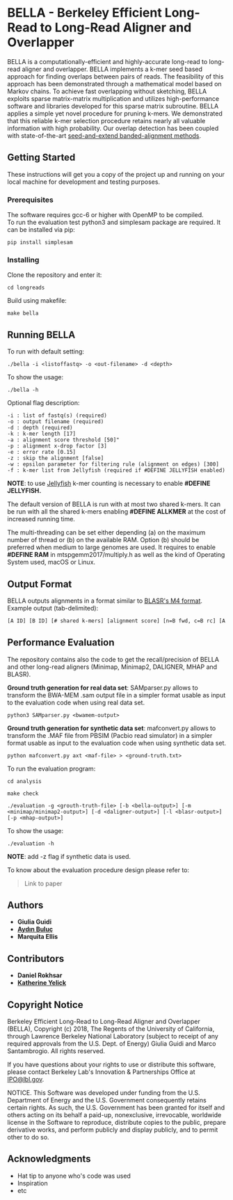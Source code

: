 # BELLA - Berkeley Efficient Long-Read to Long-Read Aligner and Overlapper

BELLA is a computationally-efficient and highly-accurate long-read to long-read aligner and overlapper. BELLA implements a k-mer seed based approach for finding overlaps between pairs of reads. The feasibility of this approach has been demonstrated through a mathematical model based on Markov chains. To achieve fast overlapping without sketching, BELLA exploits sparse matrix-matrix multiplication and utilizes high-performance software and libraries developed for this sparse matrix subroutine.
BELLA applies a simple yet novel procedure for pruning k-mers. We demonstrated that this reliable k-mer selection procedure retains nearly all valuable information with high probability. Our overlap detection has been coupled with state-of-the-art [seed-and-extend banded-alignment methods](https://github.com/seqan/seqan). 

## Getting Started

These instructions will get you a copy of the project up and running on your local machine for development and testing purposes.

### Prerequisites

The software requires gcc-6 or higher with OpenMP to be compiled.  
To run the evaluation test python3 and simplesam package are required. It can be installed via pip: 
```
pip install simplesam
```

### Installing

Clone the repository and enter it:

```
cd longreads
```
Build using makefile:

```
make bella
```

## Running BELLA

To run with default setting:
```
./bella -i <listoffastq> -o <out-filename> -d <depth>
```

To show the usage:
```
./bella -h
```

Optional flag description: 
```
-i : list of fastq(s) (required)
-o : output filename (required)
-d : depth (required)
-k : k-mer length [17]
-a : alignment score threshold [50]"
-p : alignment x-drop factor [3]
-e : error rate [0.15]
-z : skip the alignment [false]
-w : epsilon parameter for filtering rule (alignment on edges) [300]
-f : k-mer list from Jellyfish (required if #DEFINE JELLYFISH enabled)
```
**NOTE**: to use [Jellyfish](http://www.cbcb.umd.edu/software/jellyfish/) k-mer counting is necessary to enable **#DEFINE JELLYFISH.**  

The default version of BELLA is run with at most two shared k-mers. It can be run with all the shared k-mers enabling **#DEFINE ALLKMER** at the cost of increased running time.  

The multi-threading can be set either depending (a) on the maximum number of thread or (b) on the available RAM. Option (b) should be preferred when medium to large genomes are used. It requires to enable **#DEFINE RAM** in mtspgemm2017/multiply.h as well as the kind of Operating System used, macOS or Linux.

## Output Format

BELLA outputs alignments in a format similar to [BLASR's M4 format](https://github.com/PacificBiosciences/blasr/wiki/Blasr-Output-Format). Example output (tab-delimited):

```HTML
[A ID] [B ID] [# shared k-mers] [alignment score] [n=B fwd, c=B rc] [A start] [A end] [A length] [B start] [B end] [B length]
```

## Performance Evaluation

The repository contains also the code to get the recall/precision of BELLA and other long-read aligners (Minimap, Minimap2, DALIGNER, MHAP and BLASR).

**Ground truth generation for real data set**: SAMparser.py allows to transform the BWA-MEM .sam output file in a simpler format usable as input to the evaluation code when using real data set. 

```
python3 SAMparser.py <bwamem-output>
```

**Ground truth generation for synthetic data set**: mafconvert.py allows to transform the .MAF file from PBSIM (Pacbio read simulator) in a simpler format usable as input to the evaluation code when using synthetic data set.

```
python mafconvert.py axt <maf-file> > <ground-truth.txt>
```

To run the evaluation program:
```
cd analysis
```
```
make check
```
```
./evaluation -g <grouth-truth-file> [-b <bella-output>] [-m <minimap/minimap2-output>] [-d <daligner-output>] [-l <blasr-output>] [-p <mhap-output>]
```

To show the usage:
```
./evaluation -h
```
**NOTE**: add -z flag if synthetic data is used.  

To know about the evaluation procedure design please refer to:

> Link to paper

## Authors

* **Giulia Guidi**
* [**Aydın Buluç**](https://people.eecs.berkeley.edu/~aydin/)
* **Marquita Ellis**

## Contributors

* **Daniel Rokhsar**
* [**Katherine Yelick**](https://people.eecs.berkeley.edu/~yelick/?_ga=2.137275831.646808918.1523950603-1375276454.1515506755)

## Copyright Notice
 
Berkeley Efficient Long-Read to Long-Read Aligner and Overlapper (BELLA), Copyright (c) 2018, The Regents of the University of California, through Lawrence Berkeley National Laboratory (subject to receipt of any required approvals from the U.S. Dept. of Energy) Giulia Guidi and Marco Santambrogio. All rights reserved.
 
If you have questions about your rights to use or distribute this software, please contact Berkeley Lab's Innovation & Partnerships Office at IPO@lbl.gov.
 
NOTICE. This Software was developed under funding from the U.S. Department of Energy and the U.S. Government consequently retains certain rights. As such, the U.S. Government has been granted for itself and others acting on its behalf a paid-up, nonexclusive, irrevocable, worldwide license in the Software to reproduce, distribute copies to the public, prepare derivative works, and perform publicly and display publicly, and to permit other to do so. 

## Acknowledgments

* Hat tip to anyone who's code was used
* Inspiration
* etc
